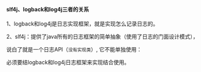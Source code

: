 #### slf4j、logback和log4j三者的关系

1、logback和log4j是日志实现框架，就是实现怎么记录日志的。

2、slf4j：提供了java所有的日志框架的简单抽象（使用了日志的门面设计模式），

说白了就是一个日志API（`没有实现类`）, 它不能单独使用：

必须要结logback和log4j日志框架来实现结合使用。